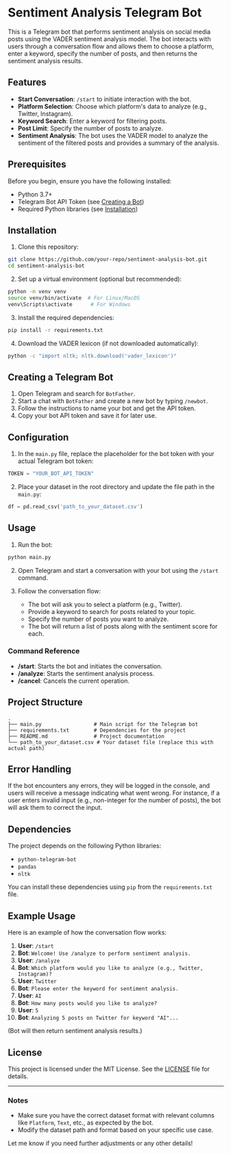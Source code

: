 # Sentiment Analysis Telegram Bot

This is a Telegram bot that performs sentiment analysis on social media posts using the VADER sentiment analysis model. The bot interacts with users through a conversation flow and allows them to choose a platform, enter a keyword, specify the number of posts, and then returns the sentiment analysis results.

## Features
- **Start Conversation**: `/start` to initiate interaction with the bot.
- **Platform Selection**: Choose which platform's data to analyze (e.g., Twitter, Instagram).
- **Keyword Search**: Enter a keyword for filtering posts.
- **Post Limit**: Specify the number of posts to analyze.
- **Sentiment Analysis**: The bot uses the VADER model to analyze the sentiment of the filtered posts and provides a summary of the analysis.

## Prerequisites

Before you begin, ensure you have the following installed:

- Python 3.7+
- Telegram Bot API Token (see [Creating a Bot](#creating-a-telegram-bot))
- Required Python libraries (see [Installation](#installation))

## Installation

1. Clone this repository:

```bash
git clone https://github.com/your-repo/sentiment-analysis-bot.git
cd sentiment-analysis-bot
```

2. Set up a virtual environment (optional but recommended):

```bash
python -m venv venv
source venv/bin/activate  # For Linux/MacOS
venv\Scripts\activate      # For Windows
```

3. Install the required dependencies:

```bash
pip install -r requirements.txt
```

4. Download the VADER lexicon (if not downloaded automatically):

```bash
python -c "import nltk; nltk.download('vader_lexicon')"
```

## Creating a Telegram Bot

1. Open Telegram and search for `BotFather`.
2. Start a chat with `BotFather` and create a new bot by typing `/newbot`.
3. Follow the instructions to name your bot and get the API token.
4. Copy your bot API token and save it for later use.

## Configuration

1. In the `main.py` file, replace the placeholder for the bot token with your actual Telegram bot token:

```python
TOKEN = "YOUR_BOT_API_TOKEN"
```

2. Place your dataset in the root directory and update the file path in the `main.py`:

```python
df = pd.read_csv('path_to_your_dataset.csv')
```

## Usage

1. Run the bot:

```bash
python main.py
```

2. Open Telegram and start a conversation with your bot using the `/start` command.

3. Follow the conversation flow:

    - The bot will ask you to select a platform (e.g., Twitter).
    - Provide a keyword to search for posts related to your topic.
    - Specify the number of posts you want to analyze.
    - The bot will return a list of posts along with the sentiment score for each.

### Command Reference

- **/start**: Starts the bot and initiates the conversation.
- **/analyze**: Starts the sentiment analysis process.
- **/cancel**: Cancels the current operation.

## Project Structure

```
.
├── main.py                 # Main script for the Telegram bot
├── requirements.txt        # Dependencies for the project
├── README.md               # Project documentation
└── path_to_your_dataset.csv # Your dataset file (replace this with actual path)
```

## Error Handling

If the bot encounters any errors, they will be logged in the console, and users will receive a message indicating what went wrong. For instance, if a user enters invalid input (e.g., non-integer for the number of posts), the bot will ask them to correct the input.

## Dependencies

The project depends on the following Python libraries:

- `python-telegram-bot`
- `pandas`
- `nltk`

You can install these dependencies using `pip` from the `requirements.txt` file.

## Example Usage

Here is an example of how the conversation flow works:

1. **User**: `/start`
2. **Bot**: `Welcome! Use /analyze to perform sentiment analysis.`
3. **User**: `/analyze`
4. **Bot**: `Which platform would you like to analyze (e.g., Twitter, Instagram)?`
5. **User**: `Twitter`
6. **Bot**: `Please enter the keyword for sentiment analysis.`
7. **User**: `AI`
8. **Bot**: `How many posts would you like to analyze?`
9. **User**: `5`
10. **Bot**: `Analyzing 5 posts on Twitter for keyword "AI"...`

   (Bot will then return sentiment analysis results.)

## License

This project is licensed under the MIT License. See the [LICENSE](LICENSE) file for details.

---

### Notes

- Make sure you have the correct dataset format with relevant columns like `Platform`, `Text`, etc., as expected by the bot.
- Modify the dataset path and format based on your specific use case.

Let me know if you need further adjustments or any other details!
